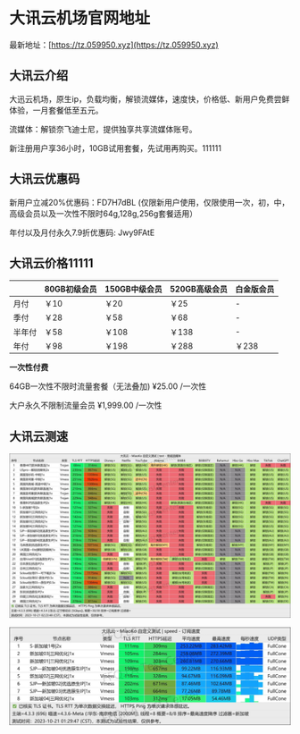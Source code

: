 # 大讯云机场官网地址

最新地址：[https://tz.059950.xyz](https://tz.059950.xyz)

## 大讯云介绍

大迅云机场，原生ip，负载均衡，解锁流媒体，速度快，价格低、新用户免费尝鲜体验，一月套餐低至五元。

流媒体：解锁奈飞迪士尼，提供独享共享流媒体账号。

新注册用户享36小时，10GB试用套餐，先试用再购买。111111

## 大讯云优惠码

新用户立减20%优惠码：FD7H7dBL (仅限新用户使用，仅限使用一次，初，中，高级会员以及一次性不限时64g,128g,256g套餐适用）

年付以及月付永久7.9折优惠码: Jwy9FAtE

## 大讯云价格11111

||80GB初级会员|150GB中级会员|520GB高级会员|白金版会员|
|----|----|----|----|----|
|月付|￥10|￥20|￥25|-|
|季付|￥28|￥58|￥68|-|
|半年付|￥58|￥108|￥138|-|
|年付|￥98|￥198|￥288|￥238|

**一次性付费**

64GB一次性不限时流量套餐（无法叠加) ¥25.00 /一次性

大户永久不限制流量会员 ¥1,999.00 /一次性

## 大讯云测速

![img](https://raw.githubusercontent.com/winston779/daxun/main/2023-11-16%2009.02.24.jpg)

![img](https://raw.githubusercontent.com/winston779/daxun/main/2023-11-16%2009.02.44.jpg)


